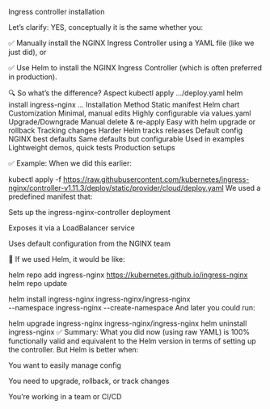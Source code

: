 Ingress controller installation

Let’s clarify: YES, conceptually it is the same whether you:

✅ Manually install the NGINX Ingress Controller using a YAML file (like we just did), or

✅ Use Helm to install the NGINX Ingress Controller (which is often preferred in production).

🔍 So what’s the difference?
Aspect	kubectl apply .../deploy.yaml	helm install ingress-nginx ...
Installation Method	Static manifest	Helm chart
Customization	Minimal, manual edits	Highly configurable via values.yaml
Upgrade/Downgrade	Manual delete & re-apply	Easy with helm upgrade or rollback
Tracking changes	Harder	Helm tracks releases
Default config	NGINX best defaults	Same defaults but configurable
Used in examples	Lightweight demos, quick tests	Production setups

✅ Example:
When we did this earlier:

kubectl apply -f https://raw.githubusercontent.com/kubernetes/ingress-nginx/controller-v1.11.3/deploy/static/provider/cloud/deploy.yaml
We used a predefined manifest that:

Sets up the ingress-nginx-controller deployment

Exposes it via a LoadBalancer service

Uses default configuration from the NGINX team

🔧 If we used Helm, it would be like:

helm repo add ingress-nginx https://kubernetes.github.io/ingress-nginx
helm repo update

helm install ingress-nginx ingress-nginx/ingress-nginx \
  --namespace ingress-nginx --create-namespace
And later you could run:


helm upgrade ingress-nginx ingress-nginx/ingress-nginx
helm uninstall ingress-nginx
✅ Summary:
What you did now (using raw YAML) is 100% functionally valid and equivalent to the Helm version in terms of setting up the controller. But Helm is better when:

You want to easily manage config

You need to upgrade, rollback, or track changes

You’re working in a team or CI/CD

